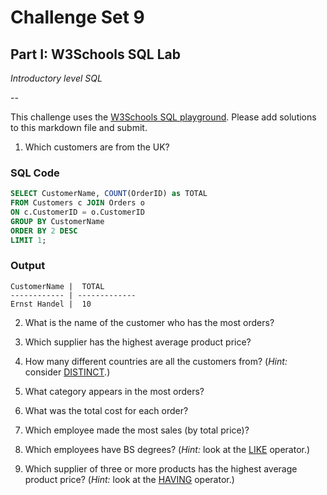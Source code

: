 # Challenge Set 9
## Part I: W3Schools SQL Lab 

*Introductory level SQL*

--

This challenge uses the [W3Schools SQL playground](http://www.w3schools.com/sql/trysql.asp?filename=trysql_select_all). Please add solutions to this markdown file and submit.

1. Which customers are from the UK?

### SQL Code

```sql
SELECT CustomerName, COUNT(OrderID) as TOTAL
FROM Customers c JOIN Orders o
ON c.CustomerID = o.CustomerID
GROUP BY CustomerName
ORDER BY 2 DESC 
LIMIT 1;
``` 
### Output

```
CustomerName | 	TOTAL
------------ | -------------
Ernst Handel | 	10
```

2. What is the name of the customer who has the most orders?

3. Which supplier has the highest average product price?

4. How many different countries are all the customers from? (*Hint:* consider [DISTINCT](http://www.w3schools.com/sql/sql_distinct.asp).)

5. What category appears in the most orders?

6. What was the total cost for each order?

7. Which employee made the most sales (by total price)?

8. Which employees have BS degrees? (*Hint:* look at the [LIKE](http://www.w3schools.com/sql/sql_like.asp) operator.)

9. Which supplier of three or more products has the highest average product price? (*Hint:* look at the [HAVING](http://www.w3schools.com/sql/sql_having.asp) operator.)
